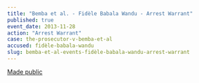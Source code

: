 ```yaml
---
title: "Bemba et al. - Fidèle Babala Wandu - Arrest Warrant"
published: true
event_date: 2013-11-28
action: "Arrest Warrant"
case: the-prosecutor-v-bemba-et-al
accused: fidèle-babala-wandu
slug: bemba-et-al-events-fidèle-babala-wandu-arrest-warrant
---
```


[Made public](http://www.icc-cpi.int/iccdocs/doc/doc1694691.pdf)

